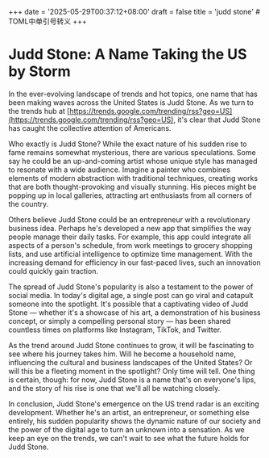 +++
date = '2025-05-29T00:37:12+08:00'
draft = false
title = 'judd stone' # TOML中单引号转义
+++

# Judd Stone: A Name Taking the US by Storm

In the ever-evolving landscape of trends and hot topics, one name that has been making waves across the United States is Judd Stone. As we turn to the trends hub at [https://trends.google.com/trending/rss?geo=US](https://trends.google.com/trending/rss?geo=US), it's clear that Judd Stone has caught the collective attention of Americans.

Who exactly is Judd Stone? While the exact nature of his sudden rise to fame remains somewhat mysterious, there are various speculations. Some say he could be an up-and-coming artist whose unique style has managed to resonate with a wide audience. Imagine a painter who combines elements of modern abstraction with traditional techniques, creating works that are both thought-provoking and visually stunning. His pieces might be popping up in local galleries, attracting art enthusiasts from all corners of the country.

Others believe Judd Stone could be an entrepreneur with a revolutionary business idea. Perhaps he's developed a new app that simplifies the way people manage their daily tasks. For example, this app could integrate all aspects of a person's schedule, from work meetings to grocery shopping lists, and use artificial intelligence to optimize time management. With the increasing demand for efficiency in our fast-paced lives, such an innovation could quickly gain traction.

The spread of Judd Stone's popularity is also a testament to the power of social media. In today's digital age, a single post can go viral and catapult someone into the spotlight. It's possible that a captivating video of Judd Stone — whether it's a showcase of his art, a demonstration of his business concept, or simply a compelling personal story — has been shared countless times on platforms like Instagram, TikTok, and Twitter.

As the trend around Judd Stone continues to grow, it will be fascinating to see where his journey takes him. Will he become a household name, influencing the cultural and business landscapes of the United States? Or will this be a fleeting moment in the spotlight? Only time will tell. One thing is certain, though: for now, Judd Stone is a name that's on everyone's lips, and the story of his rise is one that we'll all be watching closely.

In conclusion, Judd Stone's emergence on the US trend radar is an exciting development. Whether he's an artist, an entrepreneur, or something else entirely, his sudden popularity shows the dynamic nature of our society and the power of the digital age to turn an unknown into a sensation. As we keep an eye on the trends, we can't wait to see what the future holds for Judd Stone.